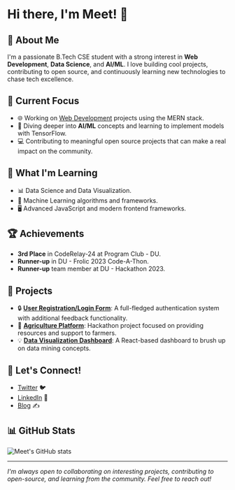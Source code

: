 # Hi there, I'm Meet! 👋

## 🚀 About Me
I'm a passionate B.Tech CSE student with a strong interest in **Web Development**, **Data Science**, and **AI/ML**. I love building cool projects, contributing to open source, and continuously learning new technologies to chase tech excellence.

## 🔭 Current Focus
- 🌐 Working on [Web Development](https://github.com/Meet-Here?tab=repositories) projects using the MERN stack.
- 🤖 Diving deeper into **AI/ML** concepts and learning to implement models with TensorFlow.
- 💻 Contributing to meaningful open source projects that can make a real impact on the community.

## 🌱 What I'm Learning
- 📊 Data Science and Data Visualization.
- 🧠 Machine Learning algorithms and frameworks.
- 🖥️ Advanced JavaScript and modern frontend frameworks.

## 🏆 Achievements
- **3rd Place** in CodeRelay-24 at Program Club - DU.
- **Runner-up** in DU - Frolic 2023 Code-A-Thon.
- **Runner-up** team member at DU - Hackathon 2023.

## 💼 Projects
- 🔒 **[User Registration/Login Form](https://github.com/Meet-Here/user-registration-login-form)**: A full-fledged authentication system with additional feedback functionality.
- 🌾 **[Agriculture Platform](https://github.com/Meet-Here/agriculture-platform)**: Hackathon project focused on providing resources and support to farmers.
- 💡 **[Data Visualization Dashboard](https://github.com/Meet-Here/data-visualization-dashboard)**: A React-based dashboard to brush up on data mining concepts.

## 💬 Let's Connect!
- [Twitter](https://twitter.com/Meet-Here) 🐦
- [LinkedIn](https://linkedin.com/in/Meet-Here) 💼
- [Blog](https://dev.to/Meet-Here) ✍️

## 📊 GitHub Stats
![Meet's GitHub stats](https://github-readme-stats.vercel.app/api?username=Meet-Here&show_icons=true&theme=radical)

---

*I'm always open to collaborating on interesting projects, contributing to open-source, and learning from the community. Feel free to reach out!*
